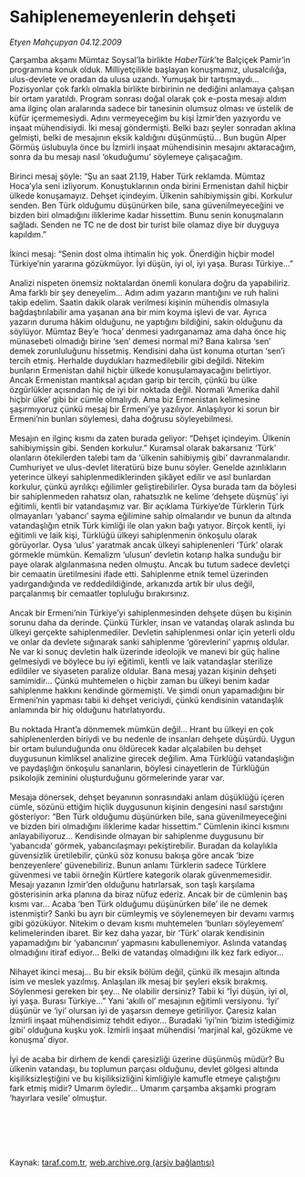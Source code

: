 # Sahiplenemeyenlerin dehşeti

*Etyen Mahçupyan 04.12.2009*

<div class="taraf_structure_2col_1zq">
<div class="margen_n">



 <p>Çarşamba akşamı Mümtaz Soysal’la birlikte <i>HaberTürk</i>’te Balçiçek Pamir’in programına konuk olduk. Milliyetçilikle başlayan konuşmamız, ulusalcılığa, ulus-devlete ve oradan da ulusa uzandı. Yumuşak bir tartışmaydı... Pozisyonlar çok farklı olmakla birlikte birbirinin ne dediğini anlamaya çalışan bir ortam yaratıldı. Program sonrası doğal olarak çok e-posta mesajı aldım ama ilginç olan aralarında sadece bir tanesinin olumsuz olması ve üstelik de küfür içermemesiydi. Adını vermeyeceğim bu kişi İzmir’den yazıyordu ve inşaat mühendisiydi. İki mesaj göndermişti. Belki bazı şeyler sonradan aklına gelmişti, belki de mesajının eksik kaldığını düşünmüştü... Bun bugün Alper Görmüş üslubuyla önce bu İzmirli inşaat mühendisinin mesajını aktaracağım, sonra da bu mesajı nasıl ‘okuduğumu’ söylemeye çalışacağım. <br/><br/>Birinci mesaj şöyle: “Şu an saat 21.19, Haber Türk reklamda. Mümtaz Hoca’yla seni izliyorum. Konuştuklarının onda birini Ermenistan dahil hiçbir ülkede konuşamayız. Dehşet içindeyim. Ülkenin sahibiymişsin gibi. Korkulur senden. Ben Türk olduğumu düşünürken bile, sana güvenilmeyeceğini ve bizden biri olmadığını iliklerime kadar hissettim. Bunu senin konuşmaların sağladı. Senden ne TC ne de dost bir turist bile olamaz diye bir duyguya kapıldım.” <br/><br/>İkinci mesaj: “Senin dost olma ihtimalin hiç yok. Önerdiğin hiçbir model Türkiye’nin yararına gözükmüyor. İyi düşün, iyi ol, iyi yaşa. Burası Türkiye...” <br/><br/>Analizi nispeten önemsiz noktalardan önemli konulara doğru da yapabiliriz. Ama farklı bir şey deneyelim... Adım adım yazarın mantığını ve ruh halini takip edelim. Saatin dakik olarak verilmesi kişinin mühendis olmasıyla bağdaştırılabilir ama yaşanan ana bir mim koyma işlevi de var. Ayrıca yazarın duruma hâkim olduğunu, ne yaptığını bildiğini, sakin olduğunu da söylüyor. Mümtaz Bey’e ‘hoca’ denmesi yadırganamaz ama daha önce hiç münasebeti olmadığı birine ‘sen’ demesi normal mi? Bana kalırsa ‘sen’ demek zorunluluğunu hissetmiş. Kendisini daha üst konuma oturtan ‘sen’i tercih etmiş. Herhalde duydukları hazmedilebilir gibi değildi. Nitekim bunların Ermenistan dahil hiçbir ülkede konuşulamayacağını belirtiyor. Ancak Ermenistan mantıksal açıdan garip bir tercih, çünkü bu ülke özgürlükler açısından hiç de iyi bir noktada değil. Normali ‘Amerika dahil hiçbir ülke’ gibi bir cümle olmalıydı. Ama biz Ermenistan kelimesine şaşırmıyoruz çünkü mesaj bir Ermeni’ye yazılıyor. Anlaşılıyor ki sorun bir Ermeni’nin bunları söylemesi, daha doğrusu söyleyebilmesi. <br/><br/>Mesajın en ilginç kısmı da zaten burada geliyor: “Dehşet içindeyim. Ülkenin sahibiymişsin gibi. Senden korkulur.” Kuramsal olarak bakarsanız ‘Türk’ olanların ötekilerden talebi tam da ‘ülkenin sahibiymiş gibi’ davranmalarıdır. Cumhuriyet ve ulus-devlet literatürü bize bunu söyler. Genelde azınlıkların yeterince ülkeyi sahiplenmediklerinden şikâyet edilir ve asıl bunlardan korkulur, çünkü ayrılıkçı eğilimler geliştirebilirler. Oysa burada tam da böylesi bir sahiplenmeden rahatsız olan, rahatsızlık ne kelime ‘dehşete düşmüş’ iyi eğitimli, kentli bir vatandaşımız var. Bir açıklama Türkiye’de Türklerin Türk olmayanları ‘yabancı’ sayma eğilimine sahip olmalarıdır ve bunun da altında vatandaşlığın etnik Türk kimliği ile olan yakın bağı yatıyor. Birçok kentli, iyi eğitimli ve laik kişi, Türklüğü ülkeyi sahiplenmenin önkoşulu olarak görüyorlar. Oysa ‘ulus’ yaratmak ancak ülkeyi sahiplenenleri ‘Türk’ olarak görmekle mümkün. Kemalizm ‘ulusun’ devletin kotarıp halka sunduğu bir paye olarak algılanmasına neden olmuştu. Ancak bu tutum sadece devletçi bir cemaatin üretilmesini ifade etti. Sahiplenme etnik temel üzerinden yadırgandığında ve reddedildiğinde, arkanızda artık bir ulus değil, parçalanmış bir cemaatler topluluğu bırakırsınız. <br/><br/>Ancak bir Ermeni’nin Türkiye’yi sahiplenmesinden dehşete düşen bu kişinin sorunu daha da derinde. Çünkü Türkler, insan ve vatandaş olarak aslında bu ülkeyi gerçekte sahiplenmediler. Devletin sahiplenmesi onlar için yeterli oldu ve onlar da devlete sığınarak sanki sahiplenme ‘görevlerini’ yapmış oldular. Ne var ki sonuç devletin halk üzerinde ideolojik ve manevi bir güç haline gelmesiydi ve böylece bu iyi eğitimli, kentli ve laik vatandaşlar sterilize edildiler ve siyaseten paralize oldular. Bana mesaj yazan kişinin dehşeti samimidir... Çünkü muhtemelen o hiçbir zaman bu ülkeyi benim kadar sahiplenme hakkını kendinde görmemişti. Ve şimdi onun yapamadığını bir Ermeni’nin yapması tabii ki dehşet vericiydi, çünkü kendisinin vatandaşlık anlamında bir hiç olduğunu hatırlatıyordu. <br/><br/>Bu noktada Hrant’a dönmemek mümkün değil... Hrant bu ülkeyi en çok sahiplenenlerden biriydi ve bu nedenle de insanları dehşete düşürdü. Uygun bir ortam bulunduğunda onu öldürecek kadar alçalabilen bu dehşet duygusunun kimliksel analizine girecek değilim. Ama Türklüğü vatandaşlığın ve paydaşlığın önkoşulu sananların, böylesi cinayetlerin de Türklüğün psikolojik zeminini oluşturduğunu görmelerinde yarar var. <br/><br/>Mesaja dönersek, dehşet beyanının sonrasındaki anlam düşüklüğü içeren cümle, sözünü ettiğim hiçlik duygusunun kişinin dengesini nasıl sarstığını gösteriyor: “Ben Türk olduğumu düşünürken bile, sana güvenilmeyeceğini ve bizden biri olmadığını iliklerime kadar hissettim.” Cümlenin ikinci kısmını anlayabiliyoruz... Kendisinde olmayan bir sahiplenme duygusunu bir ‘yabancıda’ görmek, yabancılaşmayı pekiştirebilir. Buradan da kolaylıkla güvensizlik üretilebilir, çünkü söz konusu bakışa göre ancak ‘bize benzeyenlere’ güvenebiliriz. Bunun anlamı Türklerin sadece Türklere güvenmesi ve tabii örneğin Kürtlere kategorik olarak güvenmemesidir. Mesajı yazanın İzmir’den olduğunu hatırlarsak, son taşlı karşılama gösterisinin arka planına da biraz nüfuz ederiz. Ancak bir de cümlenin baş kısmı var... Acaba ‘ben Türk olduğumu düşünürken bile’ ile ne demek istenmiştir? Sanki bu ayrı bir cümleymiş ve söylenemeyen bir devamı varmış gibi gözüküyor. Nitekim o devam kısmı muhtemelen ‘bunları söyleyemem’ kelimelerinden ibaret. Bir kez daha yazar, bir ‘Türk’ olarak kendisinin yapamadığını bir ‘yabancının’ yapmasını kabullenemiyor. Aslında vatandaş olmadığını itiraf ediyor... Belki de vatandaş olmadığını ilk kez fark ediyor... <br/><br/>Nihayet ikinci mesaj... Bu bir eksik bölüm değil, çünkü ilk mesajın altında isim ve meslek yazılmış. Anlaşılan ilk mesaj bir şeyleri eksik bırakmış. Söylenmesi gereken bir şey... Ne olabilir dersiniz? Tabii ki “İyi düşün, iyi ol, iyi yaşa. Burası Türkiye...” Yani ‘akıllı ol’ mesajının eğitimli versiyonu. ‘İyi’ düşünür ve ‘iyi’ olursan iyi de yaşarsın demeye getiriliyor. Çaresiz kalan İzmirli inşaat mühendisimiz tehdit ediyor... Buradaki ‘iyi’nin ‘bizim istediğimiz gibi’ olduğuna kuşku yok. İzmirli inşaat mühendisi ‘marjinal kal, gözükme ve konuşma’ diyor. <br/><br/>İyi de acaba bir dirhem de kendi çaresizliği üzerine düşünmüş müdür? Bu ülkenin vatandaşı, bu toplumun parçası olduğunu, devlet gölgesi altında kişiliksizleştiğini ve bu kişiliksizliğini kimliğiyle kamufle etmeye çalıştığını fark etmiş midir? Umarım öyledir... Umarım çarşamba akşamki program ‘hayırlara vesile’ olmuştur. </p>
<br/>
<br/>
<br/>



<br/>


<div id="taraf_not">
</div>

</div>


</div>

Kaynak: [taraf.com.tr](http://taraf.com.tr:80/makale/8845.htm), [web.archive.org (arşiv bağlantısı)](http://web.archive.org/web/20100213090458/http://taraf.com.tr:80/makale/8845.htm)
